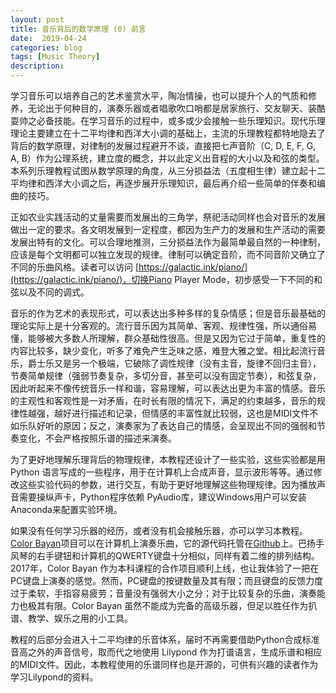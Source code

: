 ```yaml
---
layout: post
title: 音乐背后的数学原理 (0) 前言
date:  2019-04-24
categories: blog
tags: [Music Theory]
description: 
---
```



学习音乐可以培养自己的艺术鉴赏水平，陶冶情操，也可以提升个人的气质和修养，无论出于何种目的，演奏乐器或者唱歌吹口哨都是居家旅行、交友聊天、装酷耍帅之必备技能。在学习音乐的过程中，或多或少会接触一些乐理知识。现代乐理理论主要建立在十二平均律和西洋大小调的基础上，主流的乐理教程都特地隐去了背后的数学原理，对律制的发展过程避开不谈，直接把七声音阶（C, D, E, F, G, A, B）作为公理系统，建立度的概念，并以此定义出音程的大小以及和弦的类型。本系列乐理教程试图从数学原理的角度，从三分损益法（五度相生律）建立起十二平均律和西洋大小调之后，再逐步展开乐理知识，最后再介绍一些简单的伴奏和编曲的技巧。

正如农业实践活动的丈量需要而发展出的三角学，祭祀活动同样也会对音乐的发展做出一定的要求。各文明发展到一定程度，都因为生产力的发展和生产活动的需要发展出特有的文化。可以合理地推测，三分损益法作为最简单最自然的一种律制，应该是每个文明都可以独立发现的规律。律制可以确定音阶，而不同音阶又确立了不同的乐曲风格。读者可以访问 [https://galactic.ink/piano/](https://galactic.ink/piano/)，切换Piano Player Mode，初步感受一下不同的和弦以及不同的调式。

音乐的作为艺术的表现形式，可以表达出多种多样的复杂情感；但是音乐最基础的理论实际上是十分客观的。流行音乐因为其简单、客观、规律性强，所以通俗易懂，能够被大多数人所理解，群众基础性很高。但是又因为它过于简单，重复性的内容比较多，缺少变化，听多了难免产生乏味之感，难登大雅之堂。相比起流行音乐，爵士乐又是另一个极端，它破除了调性规律（没有主音，旋律不回归主音），节奏简单规律（强弱节奏复杂，多切分音，甚至可以没有固定节奏），和弦复杂，因此听起来不像传统音乐一样和谐，容易理解，可以表达出更为丰富的情感。音乐的主观性和客观性是一对矛盾，在时长有限的情况下，满足的约束越多，音乐的规律性越强，越好进行描述和记录，但情感的丰富性就比较弱，这也是MIDI文件不如乐队好听的原因；反之，演奏家为了表达自己的情感，会呈现出不同的强弱和节奏变化，不会严格按照乐谱的描述来演奏。

为了更好地理解乐理背后的物理规律，本教程还设计了一些实验，这些实验都是用 Python 语言写成的一些程序，用于在计算机上合成声音，显示波形等等。通过修改这些实验代码的参数，进行交互，有助于更好地理解这些物理规律。因为播放声音需要操纵声卡，Python程序依赖 PyAudio库，建议Windows用户可以安装Anaconda来配置实验环境。

如果没有任何学习乐器的经历，或者没有机会接触乐器，亦可以学习本教程。[Color Bayan](https://simonfang1.github.io/bayan)项目可以在计算机上演奏乐曲，它的源代码托管在[Github](https://github.com/SimonFang1/ColorBayan)上。巴扬手风琴的右手键钮和计算机的QWERTY键盘十分相似，同样有着二维的排列结构。2017年，Color Bayan 作为本科课程的合作项目顺利上线，也让我体验了一把在PC键盘上演奏的感觉。然而，PC键盘的按键数量及其有限；而且键盘的反馈力度过于柔软，手指容易疲劳；音量没有强弱大小之分；对于比较复杂的乐曲，演奏能力也极其有限。Color Bayan 虽然不能成为完备的高级乐器，但足以胜任作为扒谱、教学、娱乐之用的小工具。

教程的后部分会进入十二平均律的乐音体系，届时不再需要借助Python合成标准音高之外的声音信号，取而代之地使用 Lilypond 作为打谱语言，生成乐谱和相应的MIDI文件。因此，本教程使用的乐谱同样也是开源的，可供有兴趣的读者作为学习Lilypond的资料。

